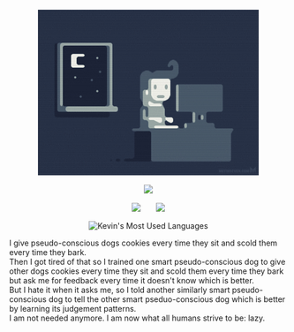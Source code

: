 <p align="center">
  <!-- GIFs and Images -->
  <img src="https://github.com/minjunkevink/minjunkevink/blob/main/programmer:progamergif.gif?raw=true" alt="CS and CS (ifykyk)" height="300px">
</p>

<p align="center">
  <!-- Typing SVG with custom font -->
  <a href="https://github.com/minjunkevink">
    <img src="https://readme-typing-svg.demolab.com/?lines=aspiring%20ai%20engineer%2Fresearcher;the%20cult%20of%20done&font=DejaVu%20Sans%20Mono&center=true&width=440&height=45&color=%23FFFFFF&vCenter=true&pause=1000&size=22" />
  </a>
</p>

<p align="center">
  <!-- Social icons section -->
  <a href="https://www.linkedin.com/in/kevinjameskim/"><img src="https://img.shields.io/badge/LinkedIn-0077B5?style=for-the-badge&logo=linkedin&logoColor=white"/></a>
  &#8287;&#8287;&#8287;&#8287;&#8287;
  <a href="https://www.kaggle.com/critterjam"><img src="https://img.shields.io/badge/Kaggle-20BEFF?style=for-the-badge&logo=kaggle&logoColor=white"/></a>
</p>

<p align="center">
  <img src="https://github-readme-stats.vercel.app/api/top-langs/?username=minjunkevink&layout=compact&theme=radical&bg_color=0d1117&title_color=58a6ff&icon_color=58a6ff&text_color=ffffff&border_color=58a6ff" alt="Kevin's Most Used Languages">
</p>

I give pseudo-conscious dogs cookies every time they sit and scold them every time they bark. <br>
Then I got tired of that so I trained one smart pseudo-conscious dog to give other dogs cookies every time they sit and scold them every time they bark but ask me for feedback every time it doesn't know which is better. <br>
But I hate it when it asks me, so I told another similarly smart pseudo-conscious dog to tell the other smart pseduo-conscious dog which is better by learning its judgement patterns. <br>
I am not needed anymore. I am now what all humans strive to be: lazy.
